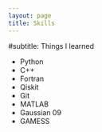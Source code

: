 ```yaml
---
layout: page
title: Skills
---
```

#subtitle: Things I learned

* Python
* C++
* Fortran
* Qiskit
* Git
* MATLAB
* Gaussian 09
* GAMESS
